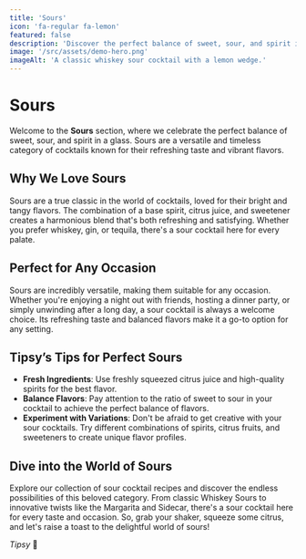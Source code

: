 ```yaml
---
title: 'Sours'
icon: 'fa-regular fa-lemon'
featured: false
description: 'Discover the perfect balance of sweet, sour, and spirit in our collection of classic and creative sour cocktails!'
image: '/src/assets/demo-hero.png'
imageAlt: 'A classic whiskey sour cocktail with a lemon wedge.'
---
```


# Sours

Welcome to the **Sours** section, where we celebrate the perfect balance of sweet, sour, and spirit in a glass. Sours are a versatile and timeless category of cocktails known for their refreshing taste and vibrant flavors.

## Why We Love Sours

Sours are a true classic in the world of cocktails, loved for their bright and tangy flavors. The combination of a base spirit, citrus juice, and sweetener creates a harmonious blend that's both refreshing and satisfying. Whether you prefer whiskey, gin, or tequila, there's a sour cocktail here for every palate.

## Perfect for Any Occasion

Sours are incredibly versatile, making them suitable for any occasion. Whether you're enjoying a night out with friends, hosting a dinner party, or simply unwinding after a long day, a sour cocktail is always a welcome choice. Its refreshing taste and balanced flavors make it a go-to option for any setting.

## Tipsy’s Tips for Perfect Sours

-   **Fresh Ingredients**: Use freshly squeezed citrus juice and high-quality spirits for the best flavor.
-   **Balance Flavors**: Pay attention to the ratio of sweet to sour in your cocktail to achieve the perfect balance of flavors.
-   **Experiment with Variations**: Don't be afraid to get creative with your sour cocktails. Try different combinations of spirits, citrus fruits, and sweeteners to create unique flavor profiles.

## Dive into the World of Sours

Explore our collection of sour cocktail recipes and discover the endless possibilities of this beloved category. From classic Whiskey Sours to innovative twists like the Margarita and Sidecar, there's a sour cocktail here for every taste and occasion. So, grab your shaker, squeeze some citrus, and let's raise a toast to the delightful world of sours!

_Tipsy_ 🍋
